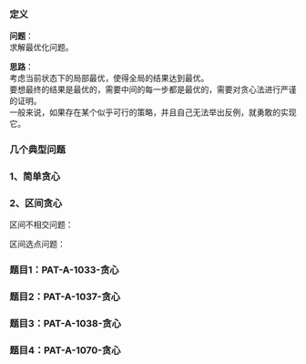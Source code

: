 ### 定义
**问题**：<br>
求解最优化问题。

**思路**：<br>
考虑当前状态下的局部最优，使得全局的结果达到最优。<br>
要想最终的结果是最优的，需要中间的每一步都是最优的，需要对贪心法进行严谨的证明。<br>
一般来说，如果存在某个似乎可行的策略，并且自己无法举出反例，就勇敢的实现它。

### 几个典型问题

### 1、简单贪心



### 2、区间贪心
区间不相交问题：


区间选点问题：




### 题目1：PAT-A-1033-贪心




### 题目2：PAT-A-1037-贪心



### 题目3：PAT-A-1038-贪心


### 题目4：PAT-A-1070-贪心
